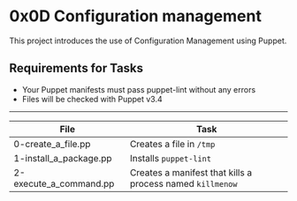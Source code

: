 # 0x0D Configuration management

This project introduces the use of Configuration Management using Puppet.

## Requirements for Tasks
- Your Puppet manifests must pass puppet-lint without any errors
- Files will be checked with Puppet v3.4

---
File | Task
---|---
0-create_a_file.pp | Creates a file in ```/tmp```
1-install_a_package.pp | Installs ```puppet-lint```
2-execute_a_command.pp | Creates a manifest that kills a process named ```killmenow```
